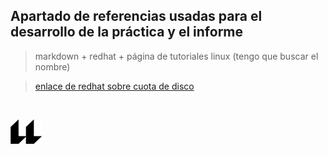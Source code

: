 ## Apartado de referencias usadas para el desarrollo de la práctica y el informe

> markdown + redhat + página de tutoriales linux (tengo que buscar el nombre)

>[enlace de redhat sobre cuota de disco](https://access.redhat.com/documentation/en-us/red_hat_enterprise_linux/7/html/storage_administration_guide/ch-disk-quotas)



<br>

![logo](icono-ull-negro.png)